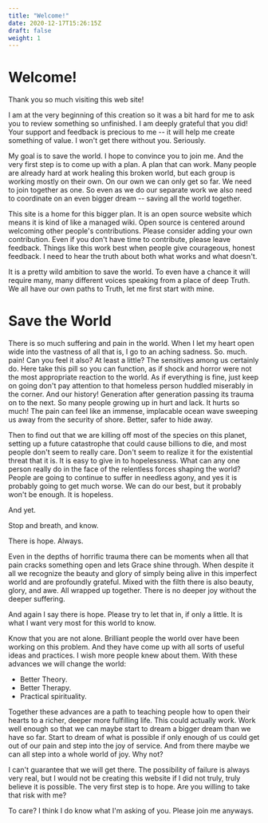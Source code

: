 ```yaml
---
title: "Welcome!"
date: 2020-12-17T15:26:15Z
draft: false
weight: 1
---
```

# Welcome!

Thank you so much visiting this web site!

I am at the very beginning of this creation so it was a bit hard for me to ask you to review something so unfinished. I am deeply grateful that you did! Your support and feedback is precious to me -- it will help me create something of value. I won't get there without you. Seriously.

My goal is to save the world. I hope to convince you to join me. And the very first step is to come up with a plan. A plan that can work. Many people are already hard at work healing this broken world, but each group is working mostly on their own. On our own we can only get so far. We need to join together as one. So even as we do our separate work we also need to coordinate on an even bigger dream -- saving all the world together.

This site is a home for this bigger plan. It is an open source website which means it is kind of like a managed wiki. Open source is centered around welcoming other people's contributions. Please consider adding your own contribution. Even if you don't have time to contribute, please leave feedback. Things like this work best when people give courageous, honest feedback. I need to hear the truth about both what works and what doesn't.

It is a pretty wild ambition to save the world. To even have a chance it will require many, many different voices speaking from a place of deep Truth. We all have our own paths to Truth, let me first start with mine.

# Save the World

There is so much suffering and pain in the world. When I let my heart open wide into the vastness of all that is, I go to an aching sadness. So. much. pain! Can you feel it also? At least a little? The sensitives among us certainly do. Here take this pill so you can function, as if shock and horror were not the most appropriate reaction to the world. As if everything is fine, just keep on going don't pay attention to that homeless person huddled miserably in the corner. And our history! Generation after generation passing its trauma on to the next. So many people growing up in hurt and lack. It hurts so much! The pain can feel like an immense, implacable ocean wave sweeping us away from the security of shore. Better, safer to hide away.

Then to find out that we are killing off most of the species on this planet, setting up a future catastrophe that could cause billions to die, and most people don't seem to really care. Don't seem to realize it for the existential threat that it is. It is easy to give in to hopelessness. What can any one person really do in the face of the relentless forces shaping the world? People are going to continue to suffer in needless agony, and yes it is probably going to get much worse. We can do our best, but it probably won't be enough. It is hopeless.

And yet.

Stop and breath, and know.

There is hope. Always.

Even in the depths of horrific trauma there can be moments when all that pain cracks something open and lets Grace shine through. When despite it all we recognize the beauty and glory of simply being alive in this imperfect world and are profoundly grateful. Mixed with the filth there is also beauty, glory, and awe. All wrapped up together. There is no deeper joy without the deeper suffering.

And again I say there is hope. Please try to let that in, if only a little. It is what I want very most for this world to know.

Know that you are not alone. Brilliant people the world over have been working on this problem. And they have come up with all sorts of useful ideas and practices.  I wish more people knew about them. With these advances we will change the world:

* Better Theory.
* Better Therapy.
* Practical spirituality.

Together these advances are a path to teaching people how to open their hearts to a richer, deeper more fulfilling life. This could actually work. Work well enough so that we can maybe start to dream a bigger dream than we have so far. Start to dream of what is possible if only enough of us could get out of our pain and step into the joy of service. And from there maybe we can all step into a whole world of joy. Why not?

I can't guarantee that we will get there. The possibility of failure is always very real, but I would not be creating this website if I did not truly, truly believe it is possible. The very first step is to hope. Are you willing to take that risk with me?

To care? I think I do know what I'm asking of you. Please join me anyways.
